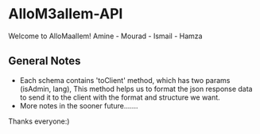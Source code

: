 # AlloM3allem-API
Welcome to AlloMaallem! Amine - Mourad - Ismail - Hamza
## General Notes
- Each schema contains 'toClient' method, which has two params (isAdmin, lang), This method helps us to format the json response data to send it to the client with the format and structure we want.
- More notes in the sooner future.......

Thanks everyone:)